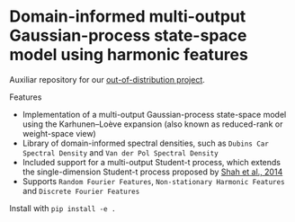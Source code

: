 # Domain-informed multi-output Gaussian-process state-space model using harmonic features
Auxiliar repository for our [out-of-distribution project](https://github.com/alonrot/ood_project).

Features
+ Implementation of a multi-output Gaussian-process state-space model using the Karhunen–Loève expansion (also known as reduced-rank or weight-space view)
+ Library of domain-informed spectral densities, such as `Dubins Car Spectral Density` and `Van der Pol Spectral Density`
+ Included support for a multi-output Student-t process, which extends the single-dimension Student-t process proposed by [Shah et al., 2014](https://arxiv.org/pdf/1402.4306.pdf)
+ Supports `Random Fourier Features`, `Non-stationary Harmonic Features` and `Discrete Fourier Features`

Install with `pip install -e .`